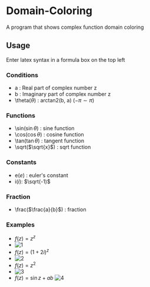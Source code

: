 # Domain-Coloring

A program that shows complex function domain coloring

## Usage

Enter latex syntax in a formula box on the top left

### Conditions

- a : Real part of complex number z
- b : Imaginary part of complex number z
- \theta($\theta$) : arctan2(b, a) ($-\pi \sim \pi$)

### Functions

- \sin($\sin \theta$) : sine function
- \cos($\cos \theta$) : cosine function
- \tan($\tan \theta$) : tangent function
- \sqrt($\sqrt{x}$) : sqrt function

### Constants

- e($e$) : euler's constant
- i($i$): $\sqrt(-1)$

### Fraction

- \frac($\frac{a}{b}$) : fraction

### Examples

- $f(z)=z^z$
- ![1](https://github.com/smiilliin/domain-coloring/assets/121614843/3005c06a-5877-4038-8277-d640bb2bc67c)
- $f(z)=(1+2i)^z$
- ![2](https://github.com/smiilliin/domain-coloring/assets/121614843/75c6af39-a192-4518-b3fe-be1cebbf143e)
- $f(z)=z^2$
- ![3](https://github.com/smiilliin/domain-coloring/assets/121614843/052679a9-6bef-45aa-a4c0-595611a21d6f)
- $f(z)=\sin z + ab$
  ![4](https://github.com/smiilliin/domain-coloring/assets/121614843/844d91d3-e05b-4bca-91b2-eb7dcda4574a)
